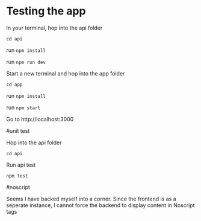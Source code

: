 # Testing the app

In your terminal, hop into the api folder

`cd api`

run `npm install`

run `npm run dev`

Start a new terminal and hop into the app folder

`cd app`

run `npm install`

run `npm start`

Go to http://localhost:3000

#unit test

Hop into the api folder

`cd api`

Run api test

`npm test`

#noscript

Seems I have backed myself into a corner. 
Since the frontend is as a seperate instance, I cannot force the backend to display content in Noscript tags